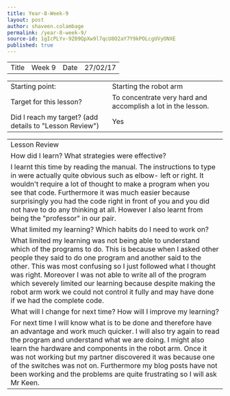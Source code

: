 ```yaml
---
title: Year-8-Week-9
layout: post
author: shaveen.colambage
permalink: /year-8-week-9/
source-id: 1gIcPLYv-9Z09QpXw9l7qcU8O2aY7Y9kPOLcgUVyONXE
published: true
---
```

<table>
  <tr>
    <td>Title</td>
    <td>Week 9</td>
    <td>Date</td>
    <td>27/02/17</td>
  </tr>
</table>


<table>
  <tr>
    <td>Starting point:</td>
    <td>Starting the robot arm</td>
  </tr>
  <tr>
    <td>Target for this lesson?</td>
    <td>To concentrate very hard and accomplish a lot in the lesson.</td>
  </tr>
  <tr>
    <td>Did I reach my target? 
(add details to "Lesson Review")</td>
    <td> Yes</td>
  </tr>
</table>


<table>
  <tr>
    <td>Lesson Review</td>
  </tr>
  <tr>
    <td>How did I learn? What strategies were effective? </td>
  </tr>
  <tr>
    <td>I learnt this time by reading the manual. The instructions to type in were actually quite obvious such as elbow- left or right. It wouldn't require a lot of thought to make a program when you see that code. Furthermore it was much easier because surprisingly you had the code right in front of you and you did not have to do any thinking at all. However I also learnt from being the "professor" in our pair.</td>
  </tr>
  <tr>
    <td>What limited my learning? Which habits do I need to work on? </td>
  </tr>
  <tr>
    <td>What limited my learning was not being able to understand which of the programs to do. This is because when I asked other people they said to do one program and another said to the other. This was most confusing so I just followed what I thought was right. Moreover I was not able to write all of the program which severely limited our learning because despite making the robot arm work we could not control it fully and may have done if we had the complete code.</td>
  </tr>
  <tr>
    <td>What will I change for next time? How will I improve my learning?</td>
  </tr>
  <tr>
    <td>For next time I will know what is to be done and therefore have an advantage and work much quicker. I will also try again to read the program and understand what we are doing. I might also learn the hardware and components in the robot arm. Once it was not working but my partner discovered it was because one of the switches was not on. Furthermore my blog posts have not been working and the problems are quite frustrating so I will ask Mr Keen.</td>
  </tr>
</table>


